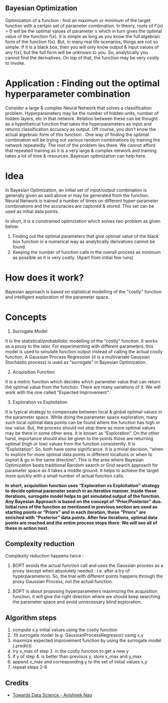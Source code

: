 ## Bayesian Optimization

Optimization of a function : find an maximum or minimum of the target function with a 
certain set of parameter combination. In theory, roots of f'(x) = 0 
will be the optimal values of parameter x which in turn gives 
the optimal value of the function f(x). It is simple as long as you know 
the full algebraic form of the function f(x). But, in many real life scenarios, 
things are not so simple. If it is a black box, then you will only know output & 
input values of any f(x), but the full form will be unknown to you. So, 
analytically you cannot find the derivatives. On top of that, the function may be very 
costly to invoke. 

# Application : Finding out the optimal hyperparameter combination

Consider a large & complex Neural Network that solves a classification problem. 
Hyperparameters may be the number of hidden units, number of hidden layers, 
etc in that network. Relation between these can be thought as a hypothetical 
function that takes the hyperparameters as input and returns classification 
accuracy as output. Off course, you don’t know the actual algebraic form of 
this function . One way of finding the optimal combination will be trying out 
various random combinations by training the network repeatedly. The root of 
the problem lies there. We cannot afford that repeated training as it is a 
very large & complex network and training takes a lot of time & resources. 
Bayesian optimization can help here.

# Idea

In Bayesian Optimization, an initial set of input/output combination is 
generally given as said above or may be generated from the function.
Neural Network is trained a number of times on different hyper-parameter 
combinations and the accuracies are captured & stored. 
This set can be used as initial data points.

In short, it is a constrained optimization which solves two problem as given below:
1. Finding out the optimal parameters that give optimal value of the black box 
function in a numerical way as analytically derivatives cannot be found.
2. Keeping the number of function calls in the overall process as minimum as possible 
as it is very costly. (Apart from initial few runs)

# How does it work?

Bayesian approach is based on statistical modelling of the "costly" 
function and intelligent exploration of the parameter space.

# Concepts

1. Surrogate Model

It is the statistical/probabilistic modelling of the “costly” function. 
It works as a proxy to the later. For experimenting with different parameters, 
this model is used to simulate function output instead of calling the actual costly function. 
A Gaussian Process Regression (it is a multivariate Gaussian Stochastic process) is used as 
“surrogate” in Bayesian Optimization.

2. Acquisition Function

It is a metric function which decides which parameter value that can return 
the optimal value from the function. There are many variations of it. 
We will work with the one called “Expected Improvement”.

3. Exploration vs Exploitation

It is typical strategy to compensate between local & global optimal values in the parameter space.
While doing the parameter space exploration, many such local optimal data points 
can be found where the function has high or low value. But, the process should 
not stop there as more optimal values may be there in some other area. It is known as 
“Exploration”. On the other hand, importance should also be given to the points those 
are returning optimal (high or low) values from the function consistently. It is “Exploitation”. 
So, both have some significance. It is a trivial decision, 
“when to explore for more optimal data points in different locations or when to exploit 
& go in the same direction”. This is the area where Bayesian Optimization beats 
traditional Random search or Grid search approach for parameter space as it takes a 
middle ground. It helps to achieve the target more quickly with a small number of actual function calls.

**In short, acquisition function uses “Exploration vs Exploitation” strategy to decide optimal 
parameter search in an iterative manner. Inside these iterations, 
surrogate model helps to get simulated output of the function. Any Bayesian Approach is 
based on the concept of “Prior/Posterior” duo. Initial runs of the function as mentioned 
in previous section are used as starting points or “Priors” and in each iteration, 
these “Priors” are enriched with “Posterior” data points. After few iterations, 
optimal data points are reached and the entire process stops there. We will see all 
of these in action next.**

## Complexity reduction

Complexity reduction happens twice :

1. BOPT avoids the actual function call and uses the Gaussian process as a proxy (except when absolutely needed : i.e. after a try of hyperparameters). 
So, the trial with different points happens through the proxy Gaussian Process, 
not the actual function. 

2. BOPT is about proposing hyperparameters maximizing the acquisition function, it will give the right 
direction where we should keep searching the parameter space 
and avoid unnecessary blind exploration. 

## Algorithm steps

1. compute x,y initial values using the costly function
2. .fit surrogate model (e.g. GaussianProcessRegressor) using x,y
3. maximize expected improvement function by using the surrogate model (.predict)
4. try x_max of step 3. in the costly function to get a new y
5. if y of step 4. is better than previous y, store x_max and y_max
6. append x_max and corresponding y to the set of initial values x,y
7. repeat steps 2-6

## Credits

* [Towards Data Science - Avishnek Nag](https://towardsdatascience.com/bayesian-optimization-a-step-by-step-approach-a1cb678dd2ec)